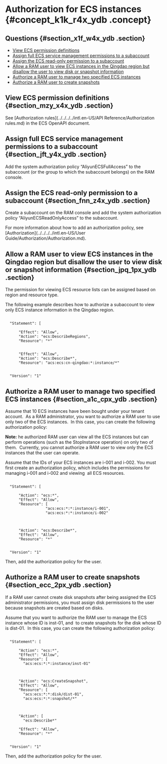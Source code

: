 # Authorization for ECS instances {#concept_k1k_r4x_ydb .concept}

## Questions {#section_x1f_w4x_ydb .section}

-   [View ECS permission definitions](#section_mzy_x4x_ydb)
-   [Assign full ECS service management permissions to a subaccount](#section_jft_y4x_ydb)
-   [Assign the ECS read-only permission to a subaccount](#section_fnn_z4x_ydb)
-   [Allow a RAM user to view ECS instances in the Qingdao region but disallow the user to view disk or snapshot information](#section_jpq_1px_ydb)
-   [Authorize a RAM user to manage two specified ECS instances](#section_a1c_cpx_ydb)
-   [Authorize a RAM user to create snapshots](#section_ecc_2px_ydb)

## View ECS permission definitions {#section_mzy_x4x_ydb .section}

See [Authorization rules](../../../../intl.en-US/API Reference/Authorization rules.md) in the ECS OpenAPI document.

## Assign full ECS service management permissions to a subaccount {#section_jft_y4x_ydb .section}

Add the system authorization policy “AliyunECSFullAccess” to the subaccount \(or the group to which the subaccount belongs\) on the RAM console. 

## Assign the ECS read-only permission to a subaccount {#section_fnn_z4x_ydb .section}

Create a subaccount on the RAM console and add the system authorization policy “AliyunECSReadOnlyAccess” to the subaccount. 

For more information about how to add an authorization policy, see [Authorization](../../../../intl.en-US/User Guide/Authorization/Authorization.md). 

## Allow a RAM user to view ECS instances in the Qingdao region but disallow the user to view disk or snapshot information {#section_jpq_1px_ydb .section}

The permission for viewing ECS resource lists can be assigned based on region and resource type. 

The following example describes how to authorize a subaccount to view only ECS instance information in the Qingdao region.

```

  "Statement": [
    
      "Effect": "Allow",
      "Action": "ecs:DescribeRegions",
      "Resource": "*"
    
    
      "Effect": "Allow",
      "Action": "ecs:Describe*",
      "Resource": "acs:ecs:cn-qingdao:*:instance/*"
    
  
  "Version": "1"

```

## Authorize a RAM user to manage two specified ECS instances {#section_a1c_cpx_ydb .section}

Assume that 10 ECS instances have been bought under your tenant account.  As a RAM administrator, you want to authorize a RAM user to use only two of the ECS instances.  In this case, you can create the following authorization policy:

**Note:** he authorized RAM user can view all the ECS instances but can perform operations \(such as the StopInstance operation\) on only two of them.  Currently, you cannot authorize a RAM user to view only the ECS  instances that the user can operate. 

Assume that the IDs of your ECS instances are i-001 and i-002. You must first create an authorization policy, which includes the permissions for managing i-001 and i-002 and viewing  all ECS resources. 

```

  "Statement": [
    
      "Action": "ecs:*",
      "Effect": "Allow",
      "Resource": [
                  "acs:ecs:*:*:instance/i-001",
                  "acs:ecs:*:*:instance/i-002"
                  
    
    
      "Action": "ecs:Describe*",
      "Effect": "Allow",
      "Resource": "*"
    
  
  "Version": "1"

```

Then, add the authorization policy for the user.

## Authorize a RAM user to create snapshots {#section_ecc_2px_ydb .section}

If a RAM user cannot create disk snapshots after being assigned the ECS administrator permissions, you must assign disk permissions to the user because snapshots are created based on disks. 

Assume that you want to authorize the RAM user to manage the ECS instance whose ID is inst-01, and  to create snapshots for the disk whose ID is dist-01.  In this case, you can create the following authorization policy:

```

  "Statement": [
    
      "Action": "ecs:*",
      "Effect": "Allow",
      "Resource": [
        "acs:ecs:*:*:instance/inst-01"
      
    
    
      "Action": "ecs:CreateSnapshot",
      "Effect": "Allow",
      "Resource": [
        "acs:ecs:*:*:disk/dist-01",
        "acs:ecs:*:*:snapshot/*"
      
    
    
      "Action": [
        "ecs:Describe*"
      
      "Effect": "Allow",
      "Resource": "*"
    
  
  "Version": "1"

```

Then, add the authorization policy for the user.

